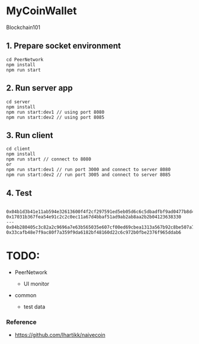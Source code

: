 # MyCoinWallet
Blockchain101

## 1. Prepare socket environment
```
cd PeerNetwork
npm install
npm run start
```

## 2. Run server app
```
cd server
npm install
npm run start:dev1 // using port 8080
npm run start:dev2 // using port 8085
```

## 3. Run client
```
cd client
npm install
npm run start // connect to 8080
or
npm run start:dev1 // run port 3000 and connect to server 8080
npm run start:dev2 // run port 3005 and connect to server 8085
```

## 4. Test
```

0x04b1d3b41e11ab594e32613600f4f2cf297591ed5eb05d6c6c5dbadfbf9ad0477b8d42729fe63aa0ca1b98d8b6aa69388002b7b354172e731c45f9589fe2b35801
0x17031b367fea54e91c2c2c0ec11a67d4bbaf51ad9ab2ab8aa2b2b04123638330
---
0x04b280405c3c82a2c9696a7e63b565035e607cf00ed69cbea1313a567b92c8be507a795d74dac022c6dd3682748bdb326acfb4a767304c210203ed066af4f7e365
0x33cafb48e7f9ac80f7a359f9da6182bf48160d22c6c972b0fbe2376f965ddab6
```

# TODO:
- PeerNetwork
    - UI monitor

- common
    - test data

### Reference
- https://github.com/lhartikk/naivecoin